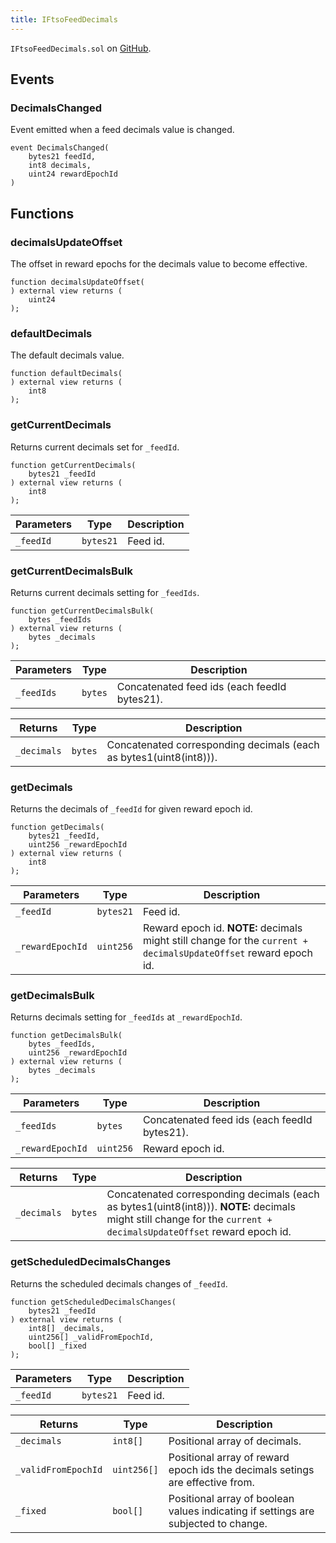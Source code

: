```yaml
---
title: IFtsoFeedDecimals
---
```


<!-- This is an autogenerated file. Do not edit! -->

`IFtsoFeedDecimals.sol` on [GitHub](https://github.com/flare-foundation/flare-smart-contracts-v2/blob/main/contracts/userInterfaces/IFtsoFeedDecimals.sol).

## Events

### DecimalsChanged

Event emitted when a feed decimals value is changed.

```solidity
event DecimalsChanged(
    bytes21 feedId,
    int8 decimals,
    uint24 rewardEpochId
)
```

## Functions

### decimalsUpdateOffset

The offset in reward epochs for the decimals value to become effective.

```solidity
function decimalsUpdateOffset(
) external view returns (
    uint24
);
```

### defaultDecimals

The default decimals value.

```solidity
function defaultDecimals(
) external view returns (
    int8
);
```

### getCurrentDecimals

Returns current decimals set for `_feedId`.

```solidity
function getCurrentDecimals(
    bytes21 _feedId
) external view returns (
    int8
);
```

| Parameters | Type      | Description |
| ---------- | --------- | ----------- |
| `_feedId`  | `bytes21` | Feed id.    |

### getCurrentDecimalsBulk

Returns current decimals setting for `_feedIds`.

```solidity
function getCurrentDecimalsBulk(
    bytes _feedIds
) external view returns (
    bytes _decimals
);
```

| Parameters | Type    | Description                                  |
| ---------- | ------- | -------------------------------------------- |
| `_feedIds` | `bytes` | Concatenated feed ids (each feedId bytes21). |

| Returns     | Type    | Description                                                        |
| ----------- | ------- | ------------------------------------------------------------------ |
| `_decimals` | `bytes` | Concatenated corresponding decimals (each as bytes1(uint8(int8))). |

### getDecimals

Returns the decimals of `_feedId` for given reward epoch id.

```solidity
function getDecimals(
    bytes21 _feedId,
    uint256 _rewardEpochId
) external view returns (
    int8
);
```

| Parameters       | Type      | Description                                                                                                      |
| ---------------- | --------- | ---------------------------------------------------------------------------------------------------------------- |
| `_feedId`        | `bytes21` | Feed id.                                                                                                         |
| `_rewardEpochId` | `uint256` | Reward epoch id. **NOTE:** decimals might still change for the `current + decimalsUpdateOffset` reward epoch id. |

### getDecimalsBulk

Returns decimals setting for `_feedIds` at `_rewardEpochId`.

```solidity
function getDecimalsBulk(
    bytes _feedIds,
    uint256 _rewardEpochId
) external view returns (
    bytes _decimals
);
```

| Parameters       | Type      | Description                                  |
| ---------------- | --------- | -------------------------------------------- |
| `_feedIds`       | `bytes`   | Concatenated feed ids (each feedId bytes21). |
| `_rewardEpochId` | `uint256` | Reward epoch id.                             |

| Returns     | Type    | Description                                                                                                                                                        |
| ----------- | ------- | ------------------------------------------------------------------------------------------------------------------------------------------------------------------ |
| `_decimals` | `bytes` | Concatenated corresponding decimals (each as bytes1(uint8(int8))). **NOTE:** decimals might still change for the `current + decimalsUpdateOffset` reward epoch id. |

### getScheduledDecimalsChanges

Returns the scheduled decimals changes of `_feedId`.

```solidity
function getScheduledDecimalsChanges(
    bytes21 _feedId
) external view returns (
    int8[] _decimals,
    uint256[] _validFromEpochId,
    bool[] _fixed
);
```

| Parameters | Type      | Description |
| ---------- | --------- | ----------- |
| `_feedId`  | `bytes21` | Feed id.    |

| Returns             | Type        | Description                                                                        |
| ------------------- | ----------- | ---------------------------------------------------------------------------------- |
| `_decimals`         | `int8[]`    | Positional array of decimals.                                                      |
| `_validFromEpochId` | `uint256[]` | Positional array of reward epoch ids the decimals setings are effective from.      |
| `_fixed`            | `bool[]`    | Positional array of boolean values indicating if settings are subjected to change. |
